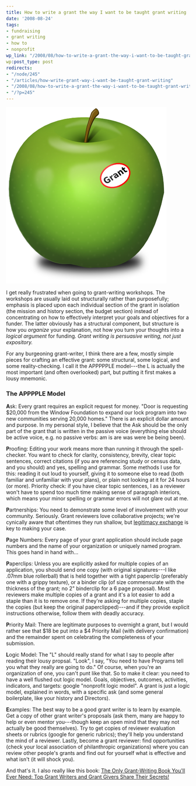 ```yaml
---
title: How to write a grant the way I want to be taught grant writing
date: '2008-08-24'
tags:
- fundraising
- grant writing
- how to
- nonprofit
wp_link: "/2008/08/how-to-write-a-grant-the-way-i-want-to-be-taught-grant-writing/"
wp:post_type: post
redirects:
- "/node/245"
- "/articles/how-write-grant-way-i-want-be-taught-grant-writing"
- "/2008/08/how-to-write-a-grant-the-way-i-want-to-be-taught-grant-writing/"
- "/?p=245"
---
```


![Grant Apple](2008-08-24-How-to-write-a-grant-the-way-I-want-to-be-taught-grant-writing/grant-apple.png)

I get really frustrated when going to grant-writing workshops. The workshops are usually laid out structurally rather than purposefully; emphasis is placed upon each individual section of the grant in isolation (the mission and history section, the budget section) instead of concentrating on how to effectively interpret your goals and objectives for a funder. The latter obviously has a structural component, but structure is how you _organize_ your explanation, not how you turn your thoughts into a _logical argument_ for funding. _Grant writing is persuasive writing, not just expository._

For any burgeoning grant-writer, I think there are a few, mostly simple pieces for crafting an effective grant: some structural, some logical, and some reality-checking. I call it the APPPPPLE model---the L is actually the most important (and often overlooked) part, but putting it first makes a lousy mnemonic.

### The APPPPLE Model

**A**sk: Every grant requires an explicit request for money. "Door is requesting $20,000 from the Window Foundation to expand our lock program into two new communities serving 20,000 homes." There is an explicit dollar amount and purpose. In my personal style, I believe that the Ask should be the only part of the grant that is written in the passive voice (everything else should be active voice, e.g. no passive verbs: am is are was were be being been).

**P**roofing: Editing your work means more than running it through the spell-checker. You want to check for clarity, consistency, brevity, clear topic sentences, correct citations (if you are referencing study or census data, and you should) and yes, spelling and grammar. Some methods I use for this: reading it out loud to yourself, giving it to someone else to read (both familiar and unfamiliar with your plans), or plain not looking at it for 24 hours (or more). Priority check: if you have clear topic sentences, I as a reviewer won't have to spend too much time making sense of paragraph interiors, which means your minor spelling or grammar errors will not glare out at me.

**P**artnerships: You need to demonstrate some level of involvement with your community. Seriously. Grant reviewers love collaborative projects; we're cynically aware that oftentimes they run shallow, but [legitimacy exchange](http://island94.org/node/165) is key to making your case.

**P**age Numbers: Every page of your grant application should include page numbers and the name of your organization or uniquely named program. This goes hand in hand with...

**P**aperclips: Unless you are explicitly asked for multiple copies of an application, you should send one copy (with original signatures---I like .07mm blue rollerball) that is held together with a tight paperclip (preferably one with a grippy texture), or a binder clip (of size commensurate with the thickness of the grant; no 2" binderclip for a 6 page proposal). Most reviewers make multiple copies of a grant and it's a lot easier to add a staple than it is to remove one. If they're asking for multiple copies, staple the copies (but keep the original paperclipped)---and if they provide explicit instructions otherwise, follow them with deadly accuracy.

**P**riority Mail: There are legitimate purposes to overnight a grant, but I would rather see that $18 be put into a $4 Priority Mail (with delivery confirmation) and the remainder spent on celebrating the completeness of your submission.

**L**ogic Model: The "L" should really stand for what I say to people after reading their lousy propsal. "Look", I say, "You need to have Programs tell you what they really are going to do." Of course, when you're an organization of one, you can't punt like that. So to make it clear: you need to have a well flushed out logic model. Goals, objectives, outcomes, activities, indicators, and targets: google "nonprofit logic model". A grant is just a logic model, explained in words, with a specific ask (and some general boilerplate, like your history and Directors).

**E**xamples: The best way to be a good grant writer is to learn by example. Get a copy of other grant writer's proposals (ask them, many are happy to help or even mentor you---though keep an open mind that they may not actually be good themselves). Try to get copies of reviewer evaluation sheets or rubrics (google for generic rubrics); they'll help you understand the mind of a reviewer. Lastly, become a grant reviewer: find opportunities (check your local association of philanthropic organizations) where you can review other people's grants and find out for yourself what is effective and what isn't (it will shock you).

And that's it. I also really like this book: [The Only Grant-Writing Book You'll Ever Need: Top Grant Writers and Grant Givers Share Their Secrets!](http://www.amazon.com/Only-Grant-Writing-Book-Youll-Ever/dp/0786711752)
